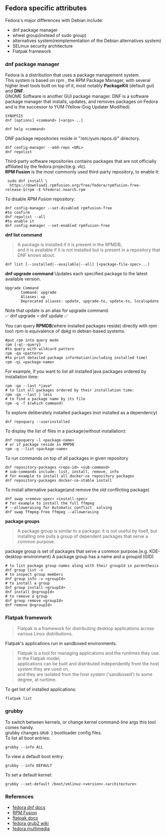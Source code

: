 ## Fedora specific attributes    
Fedora's major differences with Debian include:   
- dnf package manager
- wheel group(instead of sudo group)
- alternatives system(reimplementation of the Debian alternatives system)
- SELinux security architecture
- Flatpak framework

### dnf package manager   
Fedora is a distribution that uses a package management system.   
This system is based on rpm , the RPM Package Manager, with several higher level tools built on top of it, most notably **PackageKit** (default gui) and **DNF**.    
GNOME Software is another GUI package manager.
DNF is a software package manager that installs, updates, and removes packages on Fedora and is the successor to YUM (Yellow-Dog Updater Modified).
```
SYNOPSIS    
dnf [options] <command> [<args>...]

dnf help <command>
```
DNF package repositories reside in "/etc/yum.repos.d/" directory.
```shell
dnf config-manager --add-repo <URL> 
dnf repolist 
```
Third-party software repositories contains packages that are not officially affiliated by the fedora project(e.g. vlc).    
**RPM Fusion** is the most commonly used third-party repository, to enable it:
```shell
 sudo dnf install \
  https://download1.rpmfusion.org/free/fedora/rpmfusion-free-release-$(rpm -E %fedora).noarch.rpm
```
To disable *RPM Fusion* repository:
```shell
dnf config-manager --set-disabled rpmfusion-free
#to confirm 
dnf repolist --all
#to enable it
dnf config-manager --set-enabled rpmfusion-free
```
**dnf list command**
> A package is installed if it is present in the RPMDB,       
> and it is available if it is not installed but is present in a repository that DNF knows about.   

```shell
dnf list [--installed|--available|--all] [<package-file-spec>...]
```
**dnf upgrade command**
Updates each specified package to the latest available version.
```
Upgrade Command
       Command: upgrade
       Aliases: up
       Deprecated aliases: update, upgrade-to, update-to, localupdate
```
Note that update is an alias for upgrade command.    
:white_check_mark: dnf upgrade = dnf update :white_check_mark:    

You can query **RPMDB**(where installed packages reside) directly with rpm tool:
*rpm* is equivalence of *dpkg* in debian-based systems.
```
#put rpm into query mode
rpm {-q|--query}
#to query with wildcard pattern
rpm -qa <pattern>
#to print detailed package information(including installed time)
rpm -qi <package-name> 
```
For example, if you want to list all installed java packages ordered by installation time:
```shell
rpm -qa --last *java*
# to list all packages ordered by their installation time:
rpm -qa --last | less
# to find a package name by its file 
rpm -q -f $(which command)
```
To explore deliberately installed packages (not installed as a dependency)
```shell
dnf repoquery --userinstalled 
```
To display the list of files in a package(without installation):
```shell
dnf repoquery -l <package-name>
# or if package reside in RMPDB
rpm -q --list <package-name>
```
To run commands on top of all packages in given repository
```shell
dnf repository-packages <repo-id> <sub-command>
# sub-commands include: list, install, remove, info
# for example to install all docker-ce repository packages
dnf repository-packages docker-ce-stable install
```
To install alternative package(and remove the old conflicting package)
```shell
dnf swap <remove-spec> <install-spec>
# for example to install the full ffmpeg
# --allowerasing for Automatic conflict  solving
dnf swap ffmpeg-free ffmpeg --allowerasing
```
**package groups**
>A package group is similar to a package: it is not useful by itself, but installing one pulls a group of dependent packages that serve a common purpose.    

package group is set of packages that serve a common purpose.(e.g. KDE-desktop-environment)
A package group has a name and a groupid (GID)
```shell
# to list package group names along with their groupId in parenthesis
dnf group list -v
# to inspect group members
dnf group info -v <groupId>
# to install a group
dnf group install <groupId>
dnf install @<groupId>
# to remove a group
dnf group remove <groupId>
dnf remove @<groupId>
```
### Flatpak framework
>Flatpak is a framework for distributing desktop applications across various Linux distributions.    

Flatpak's applications run in sandboxed environments.
>Flatpak is a tool for managing applications and the runtimes they use. In the Flatpak model,   
> applications can be built and distributed independently from the host system they are used on,    
> and they are isolated from the host system ('sandboxed') to some degree, at runtime.

To get list of installed applications:
```shell
flatpak list
```
### grubby
To switch between kernels, or change kernel command-line args this tool comes handy.    
grubby changes `GRUB 2` bootloader config files.    
To list all boot entries:   
```shell
grubby --info ALL
```
To view a default boot entry:
```shell
grubby --info DEFAULT
```
To set a default kernel:
```shell
grubby --set-default /boot/vmlinuz-<version>.<architecture>
```
### References
- [fedora dnf docs](https://docs.fedoraproject.org/en-US/quick-docs/dnf/)
- [RPM Fusion](https://docs.fedoraproject.org/en-US/quick-docs/rpmfusion-setup/)
- [flatpak docs](https://docs.flatpak.org/en/latest/introduction.html)
- [fedora grub2 wiki](https://fedoraproject.org/wiki/GRUB_2)
- [fedora multimedia](https://rpmfusion.org/Howto/Multimedia)